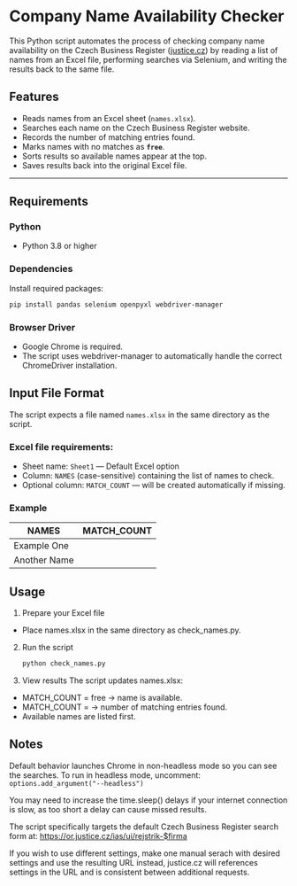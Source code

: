 # Company Name Availability Checker

This Python script automates the process of checking company name availability on the Czech Business Register ([justice.cz](https://or.justice.cz/)) by reading a list of names from an Excel file, performing searches via Selenium, and writing the results back to the same file.

## Features
- Reads names from an Excel sheet (`names.xlsx`).
- Searches each name on the Czech Business Register website.
- Records the number of matching entries found.
- Marks names with no matches as **`free`**.
- Sorts results so available names appear at the top.
- Saves results back into the original Excel file.

---

## Requirements

### Python
- Python 3.8 or higher

### Dependencies
Install required packages:
```bash
pip install pandas selenium openpyxl webdriver-manager
```

### Browser Driver
- Google Chrome is required.
- The script uses webdriver-manager to automatically handle the correct ChromeDriver installation.

## Input File Format

The script expects a file named `names.xlsx` in the same directory as the script.

### Excel file requirements:
- Sheet name: `Sheet1` — Default Excel option
- Column: `NAMES` (case-sensitive) containing the list of names to check.
- Optional column: `MATCH_COUNT` — will be created automatically if missing.

### Example
| NAMES         | MATCH_COUNT |
|---------------|-------------|
| Example One   |             |
| Another Name  |             |

## Usage
1. Prepare your Excel file
- Place names.xlsx in the same directory as check_names.py.
2. Run the script
   ```bash
   python check_names.py
   ```
3. View results
The script updates names.xlsx:
- MATCH_COUNT = free → name is available.
- MATCH_COUNT = <number> → number of matching entries found.
- Available names are listed first.

## Notes
Default behavior launches Chrome in non-headless mode so you can see the searches.
To run in headless mode, uncomment:
`options.add_argument("--headless")`

You may need to increase the time.sleep() delays if your internet connection is slow, as too short a delay can cause missed results.

The script specifically targets the default Czech Business Register search form at:
https://or.justice.cz/ias/ui/rejstrik-$firma

If you wish to use different settings, make one manual serach with desired settings and use the resulting URL instead, justice.cz will references settings in the URL and is consistent between additional requests.
